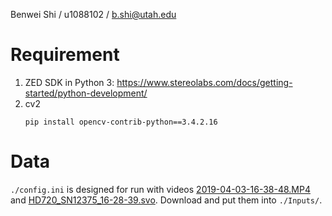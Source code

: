 Benwei Shi / u1088102 / b.shi@utah.edu

# Requirement
1. ZED SDK in Python 3:
   https://www.stereolabs.com/docs/getting-started/python-development/
2. cv2
   ```
   pip install opencv-contrib-python==3.4.2.16
   ```

# Data
`./config.ini` is designed for run with videos [2019-04-03-16-38-48.MP4](https://drive.google.com/uc?export=download&id=161rwWfAmtmrDsEJsM45ZJTzAxyyt_eUr) and [HD720_SN12375_16-28-39.svo](https://drive.google.com/uc?export=download&id=1RHlV2jcc0iyPiDZxkV2OUoVn5i5-gb1m). Download and put them into `./Inputs/`.
